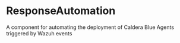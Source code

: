 # ResponseAutomation
A component for automating the deployment of Caldera Blue Agents triggered by Wazuh events

